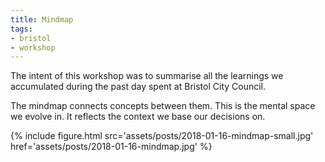 ```yaml
---
title: Mindmap
tags:
- bristol
- workshop
---
```


The intent of this workshop was to summarise all the learnings
we accumulated during the past day spent at Bristol City Council.

The mindmap connects concepts between them. This is the mental space we evolve in. It reflects the context we base our decisions on.

{% include figure.html src='assets/posts/2018-01-16-mindmap-small.jpg' href='assets/posts/2018-01-16-mindmap.jpg' %}
